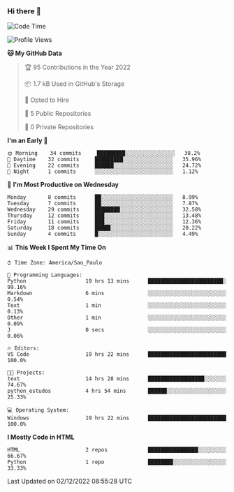 ### Hi there 👋

<!--
**igabriel-gb/igabriel-gb** is a ✨ _special_ ✨ repository because its `README.md` (this file) appears on your GitHub profile.

Here are some ideas to get you started:

- 🔭 I’m currently working on ...
- 🌱 I’m currently learning ...
- 👯 I’m looking to collaborate on ...
- 🤔 I’m looking for help with ...
- 💬 Ask me about ...
- 📫 How to reach me: ...
- 😄 Pronouns: ...
- ⚡ Fun fact: ...
-->

<!--START_SECTION:waka-->
![Code Time](http://img.shields.io/badge/Code%20Time-50%20hrs%2023%20mins-blue)

![Profile Views](http://img.shields.io/badge/Profile%20Views-1-blue)

**🐱 My GitHub Data** 

> 🏆 95 Contributions in the Year 2022
 > 
> 📦 1.7 kB Used in GitHub's Storage 
 > 
> 💼 Opted to Hire
 > 
> 📜 5 Public Repositories 
 > 
> 🔑 0 Private Repositories  
 > 
**I'm an Early 🐤** 

```text
🌞 Morning    34 commits     █████████░░░░░░░░░░░░░░░░   38.2% 
🌇 Daytime    32 commits     █████████░░░░░░░░░░░░░░░░   35.96% 
🌃 Evening    22 commits     ██████░░░░░░░░░░░░░░░░░░░   24.72% 
🌙 Night      1 commits      ░░░░░░░░░░░░░░░░░░░░░░░░░   1.12%

```
📅 **I'm Most Productive on Wednesday** 

```text
Monday       8 commits      ██░░░░░░░░░░░░░░░░░░░░░░░   8.99% 
Tuesday      7 commits      ██░░░░░░░░░░░░░░░░░░░░░░░   7.87% 
Wednesday    29 commits     ████████░░░░░░░░░░░░░░░░░   32.58% 
Thursday     12 commits     ███░░░░░░░░░░░░░░░░░░░░░░   13.48% 
Friday       11 commits     ███░░░░░░░░░░░░░░░░░░░░░░   12.36% 
Saturday     18 commits     █████░░░░░░░░░░░░░░░░░░░░   20.22% 
Sunday       4 commits      █░░░░░░░░░░░░░░░░░░░░░░░░   4.49%

```


📊 **This Week I Spent My Time On** 

```text
⌚︎ Time Zone: America/Sao_Paulo

💬 Programming Languages: 
Python                   19 hrs 13 mins      ████████████████████████░   99.16% 
Markdown                 6 mins              ░░░░░░░░░░░░░░░░░░░░░░░░░   0.54% 
Text                     1 min               ░░░░░░░░░░░░░░░░░░░░░░░░░   0.13% 
Other                    1 min               ░░░░░░░░░░░░░░░░░░░░░░░░░   0.09% 
J                        0 secs              ░░░░░░░░░░░░░░░░░░░░░░░░░   0.06%

🔥 Editors: 
VS Code                  19 hrs 22 mins      █████████████████████████   100.0%

🐱‍💻 Projects: 
text                     14 hrs 28 mins      ██████████████████░░░░░░░   74.67% 
python_estudos           4 hrs 54 mins       ██████░░░░░░░░░░░░░░░░░░░   25.33%

💻 Operating System: 
Windows                  19 hrs 22 mins      █████████████████████████   100.0%

```

**I Mostly Code in HTML** 

```text
HTML                     2 repos             ████████████████░░░░░░░░░   66.67% 
Python                   1 repo              ████████░░░░░░░░░░░░░░░░░   33.33%

```



 Last Updated on 02/12/2022 08:55:28 UTC
<!--END_SECTION:waka-->

